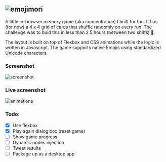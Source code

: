 ![emojimori](https://user-images.githubusercontent.com/2100222/31286016-e7ce457c-aa8a-11e7-816e-1e31ad527861.png)
-
 
A little in-browser memory game (aka concentration) I built for fun. It has (for now) a 4 x 4 grid of cards that shuffle randomly on every run. The challenge was to buid this in less than 2.5 hours (between two shifts) :tada:.

The layout is built on top of Flexbox and CSS animations while the logic is written in Javascript. The game supports native Emojis using standardized Unicode characters.

### Screenshot
![screenshot](https://user-images.githubusercontent.com/2100222/31286073-0a198592-aa8b-11e7-9c80-901c0b06230d.png)

### Live screenshot
![animations](https://user-images.githubusercontent.com/2100222/31286112-2384c8a2-aa8b-11e7-937c-2526ce9390b5.gif)

### Todo:
- [x] Use flexbox
- [x] Play again dialog box (reset game)
- [ ] Show game progress
- [ ] Dynamic nodes injection
- [ ] Tweet results 
- [ ] Package up as a desktop app
